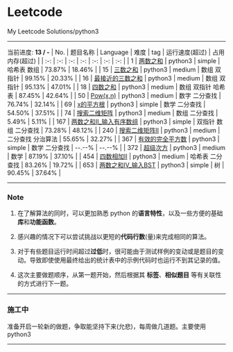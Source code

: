 # Leetcode
  My Leetcode Solutions/python3
***
<start-tag>

当前进度:  **13 / -**
| No. | 题目名称 | Language | 难度 | tag | 运行速度(超过) | 占用内存(超过) |
| :-: | :-: | :-: | :-: | :-: | :-: | :-: |
| 1 | [两数之和](./solutions/1-Two_Sum-两数之和) | python3 | simple | 哈希表 数组 | 73.87% | 18.46% |
| 15 | [三数之和](./solutions/15-3Sum-三数之和) | python3 | medium | 数组 双指针 | 99.15% | 20.33% |
| 16 | [最接近的三数之和](./solutions/16-3Sum_Closest-最接近的三数之和) | python3 | medium | 数组 双指针 | 95.13% | 47.01% |
| 18 | [四数之和](./solutions/18-4Sum-四数之和) | python3 | medium | 数组 双指针 哈希表 | 87.45% | 42.64% |
| 50 | [Pow(x,n)](./solutions/50-Pow(x,n)-Pow(x,n)) | python3 | medium | 数字 二分查找 | 76.74% | 32.14% |
| 69 | [x的平方根](./solutions/69-Sqrt(x)-x的平方根) | python3 | simple | 数学 二分查找 | 54.50% | 37.51% |
| 74 | [搜索二维矩阵](./solutions/74-Search_a_2D_Matrix-搜索二维矩阵) | python3 | medium | 数组 二分查找 |  5.49% |  5.11% |
| 167 | [两数之和Ⅱ_输入有序数组](./solutions/167-Two_SumII_Input_array_is_sorted-两数之和Ⅱ_输入有序数组) | python3 | simple | 双指针 数组 二分查找 | 73.28% | 48.12% |
| 240 | [搜索二维矩阵II](./solutions/240-Search_a_2D_Matrix_II-搜索二维矩阵II) | python3 | medium | 二分查找 分治算法 | 55.65% | 32.27% |
| 367 | [有效的完全平方数](./solutions/367-Valid_Perfect_Square-有效的完全平方数) | python3 | simple | 数学 二分查找 | --.--% | --.--% |
| 372 | [超级次方](./solutions/372-Super_Pow-超级次方) | python3 | medium | 数学 | 87.19% | 37.10% |
| 454 | [四数相加II](./solutions/454-4Sum_II-四数相加II) | python3 | medium | 哈希表 二分查找 | 83.26% | 19.72% |
| 653 | [两数之和IV_输入BST](./solutions/653-Two_Sum_IV_Input_is_a_BST-两数之和IV_输入BST) | python3 | simple | 树 | 90.45% | 37.64% |

<end-tag>

***
### Note

1. 在了解算法的同时，可以更加熟悉 python 的**语言特性**，以及一些方便的基础**库**和**功能函数**。

2. 感兴趣的情况下可以尝试挑战以更短的**代码行数**(量)来完成相同的算法。

3. 对于有些题目运行时间超过**过低**时，很可能由于测试样例的变动或是题目的变动。导致即使使用最终给出的统计表中的示例代码时也运行不到其记录的值。

4. 这次主要做题顺序，从第一题开始，然后根据其 **标签**、**相似题目** 等有关联性的方式进行下一题。
***
### 施工中
准备开启一轮新的做题，争取能坚持下来(允悲)，每周做几道题。主要使用python3
***
